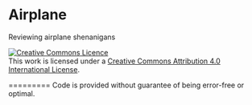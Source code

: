 # Airplane
Reviewing airplane shenanigans

<a rel="license" href="http://creativecommons.org/licenses/by/4.0/deed.en_GB"><img alt="Creative Commons Licence" style="border-width:0" src="http://i.creativecommons.org/l/by/4.0/88x31.png" /></a><br />This work is licensed under a <a rel="license" href="http://creativecommons.org/licenses/by/4.0/deed.en_GB">Creative Commons Attribution 4.0 International License</a>.

=========
Code is provided without guarantee of being error-free or optimal.
